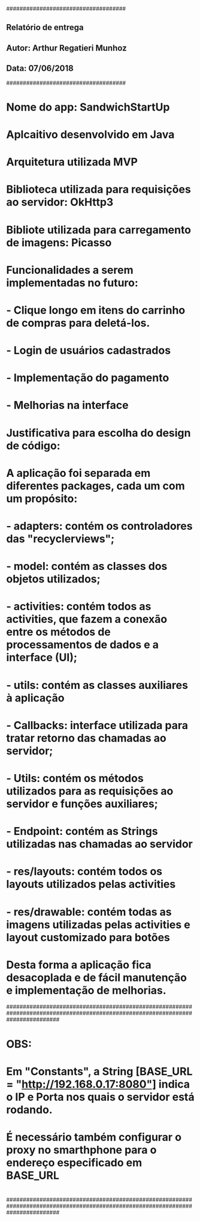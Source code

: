 ####################################
## Relatório de entrega           ##
## Autor: Arthur Regatieri Munhoz ##
## Data: 07/06/2018               ##
####################################

# Nome do app: SandwichStartUp

# Aplcaitivo desenvolvido em Java
# Arquitetura utilizada MVP
# Biblioteca utilizada para requisições ao servidor: OkHttp3
# Bibliote utilizada para carregamento de imagens: Picasso

# Funcionalidades a serem implementadas no futuro:
# - Clique longo em itens do carrinho de compras para deletá-los.
# - Login de usuários cadastrados
# - Implementação do pagamento
# - Melhorias na interface

# Justificativa para escolha do design de código:
# 
# A aplicação foi separada em diferentes packages, cada um com um propósito:
# 
# - adapters: contém os controladores das "recyclerviews";
# 
# - model: contém as classes dos objetos utilizados;
# 
# - activities: contém todos as activities, que fazem a conexão entre os métodos de processamentos de dados e a interface (UI);
# 
# - utils: contém as classes auxiliares à aplicação
#       - Callbacks: interface utilizada para tratar retorno das chamadas ao servidor;
#       - Utils: contém os métodos utilizados para as requisições ao servidor e funções auxiliares;
#       - Endpoint: contém as Strings utilizadas nas chamadas ao servidor
#
# - res/layouts: contém todos os layouts utilizados pelas activities
# - res/drawable: contém todas as imagens utilizadas pelas activities e layout customizado para botões
#
# Desta forma a aplicação fica desacoplada e de fácil manutenção e implementação de melhorias.

################################################################################################################################
#   OBS:                                                                                                                       #
#                                                                                                                              #
#   Em "Constants", a String [BASE_URL = "http://192.168.0.17:8080"] indica o IP e Porta nos quais o servidor está rodando.    #
#   É necessário também configurar o proxy no smarthphone para o endereço especificado em BASE_URL                             #
#                                                                                                                              #
################################################################################################################################
